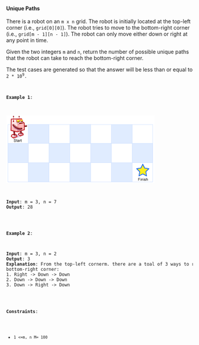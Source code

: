 #### Unique Paths

There is a robot on an `m x n` grid. The robot is initially located at the
top-left corner (i.e., `grid[0][0]`). The robot tries to move to the
bottom-right corner (i.e., `grid[m - 1][n - 1]`). The robot can only move
either down or right at any point in time.

Given the two integers `m` and `n`, return the number of possible unique paths
that the robot can take to reach the bottom-right corner.

The test cases are generated so that the answer will be less than or equal to
<code>2 \* 10<sup>9</sup></pre>.

**Example 1**:

![](example_1.png)

<pre><b>Input</b>: m = 3, n = 7
<b>Output</b>: 28
</pre>

**Example 2**:

<pre><b>Input</b>: m = 3, n = 2
<b>Output</b>: 3
<b>Explanation</b>: From the top-left cornerm. there are a toal of 3 ways to reach the
bottom-right corner:
1. Right -> Down -> Down
2. Down -> Down -> Down
3. Down -> Right -> Down
</pre>

**Constraints**:

- `1 <=m, n M= 100`
